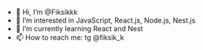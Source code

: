 - 👋 Hi, I’m @Fiksikkk
- 👀 I’m interested in JavaScript, React.js, Node.js, Nest.js
- 🌱 I’m currently learning React and Nest
- 📫 How to reach me: tg @fiksik_k

<!---
Fiksikkk/Fiksikkk is a ✨ special ✨ repository because its `README.md` (this file) appears on your GitHub profile.
You can click the Preview link to take a look at your changes.
--->
